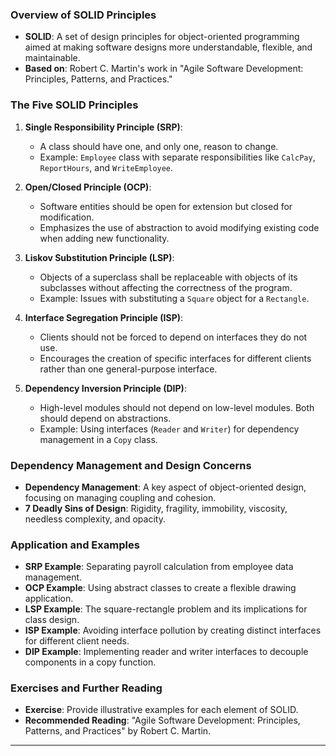 ### Overview of SOLID Principles

- **SOLID**: A set of design principles for object-oriented programming aimed at making software designs more understandable, flexible, and maintainable.
- **Based on**: Robert C. Martin's work in "Agile Software Development: Principles, Patterns, and Practices."

### The Five SOLID Principles

1. **Single Responsibility Principle (SRP)**:
    
    - A class should have one, and only one, reason to change.
    - Example: `Employee` class with separate responsibilities like `CalcPay`, `ReportHours`, and `WriteEmployee`.
2. **Open/Closed Principle (OCP)**:
    
    - Software entities should be open for extension but closed for modification.
    - Emphasizes the use of abstraction to avoid modifying existing code when adding new functionality.
3. **Liskov Substitution Principle (LSP)**:
    
    - Objects of a superclass shall be replaceable with objects of its subclasses without affecting the correctness of the program.
    - Example: Issues with substituting a `Square` object for a `Rectangle`.
4. **Interface Segregation Principle (ISP)**:
    
    - Clients should not be forced to depend on interfaces they do not use.
    - Encourages the creation of specific interfaces for different clients rather than one general-purpose interface.
5. **Dependency Inversion Principle (DIP)**:
    
    - High-level modules should not depend on low-level modules. Both should depend on abstractions.
    - Example: Using interfaces (`Reader` and `Writer`) for dependency management in a `Copy` class.

### Dependency Management and Design Concerns

- **Dependency Management**: A key aspect of object-oriented design, focusing on managing coupling and cohesion.
- **7 Deadly Sins of Design**: Rigidity, fragility, immobility, viscosity, needless complexity, and opacity.

### Application and Examples

- **SRP Example**: Separating payroll calculation from employee data management.
- **OCP Example**: Using abstract classes to create a flexible drawing application.
- **LSP Example**: The square-rectangle problem and its implications for class design.
- **ISP Example**: Avoiding interface pollution by creating distinct interfaces for different client needs.
- **DIP Example**: Implementing reader and writer interfaces to decouple components in a copy function.

### Exercises and Further Reading

- **Exercise**: Provide illustrative examples for each element of SOLID.
- **Recommended Reading**: "Agile Software Development: Principles, Patterns, and Practices" by Robert C. Martin.

---